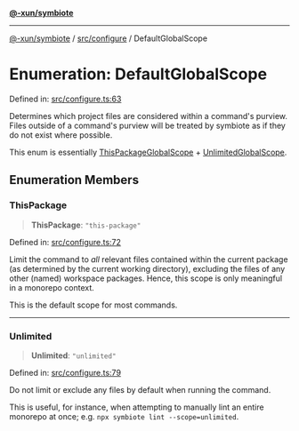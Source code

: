 [**@-xun/symbiote**](../../../README.md)

***

[@-xun/symbiote](../../../README.md) / [src/configure](../README.md) / DefaultGlobalScope

# Enumeration: DefaultGlobalScope

Defined in: [src/configure.ts:63](https://github.com/Xunnamius/symbiote/blob/03d0f5ec06412a1a9df5554ab91ab42206eb76e6/src/configure.ts#L63)

Determines which project files are considered within a command's purview.
Files outside of a command's purview will be treated by symbiote as if they
do not exist where possible.

This enum is essentially [ThisPackageGlobalScope](ThisPackageGlobalScope.md) +
[UnlimitedGlobalScope](UnlimitedGlobalScope.md).

## Enumeration Members

### ThisPackage

> **ThisPackage**: `"this-package"`

Defined in: [src/configure.ts:72](https://github.com/Xunnamius/symbiote/blob/03d0f5ec06412a1a9df5554ab91ab42206eb76e6/src/configure.ts#L72)

Limit the command to _all_ relevant files contained within the current
package (as determined by the current working directory), excluding the
files of any other (named) workspace packages. Hence, this scope is only
meaningful in a monorepo context.

This is the default scope for most commands.

***

### Unlimited

> **Unlimited**: `"unlimited"`

Defined in: [src/configure.ts:79](https://github.com/Xunnamius/symbiote/blob/03d0f5ec06412a1a9df5554ab91ab42206eb76e6/src/configure.ts#L79)

Do not limit or exclude any files by default when running the command.

This is useful, for instance, when attempting to manually lint an entire
monorepo at once; e.g. `npx symbiote lint --scope=unlimited`.
